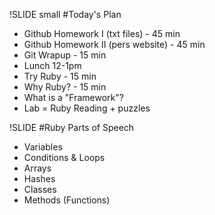 !SLIDE small
#Today's Plan

- Github Homework I (txt files) - 45 min
- Github Homework II (pers website) - 45 min
- Git Wrapup - 15 min
- Lunch 12-1pm
- Try Ruby - 15 min
- Why Ruby? - 15 min
- What is a "Framework"?
- Lab = Ruby Reading + puzzles


!SLIDE
#Ruby Parts of Speech
- Variables
- Conditions & Loops
- Arrays
- Hashes
- Classes
- Methods (Functions)